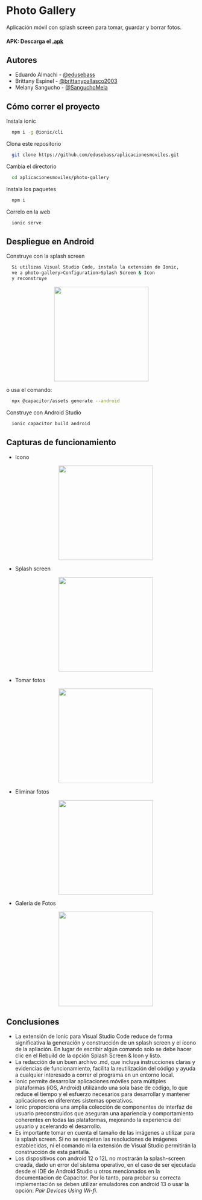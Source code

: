 # Photo Gallery

Aplicación móvil con splash screen para tomar, guardar y borrar fotos.

#### APK: Descarga el [.apk](photo-gallery/src/assets/app-debug.apk)

## Autores

- Eduardo Almachi - [@edusebass](https://github.com/edusebass)
- Brittany Espinel - [@brittanypallasco2003](https://github.com/brittanypallasco2003)
- Melany Sangucho - [@SanguchoMela](https://github.com/SanguchoMela)

<!--
## Cómo crear el proyecto

Instala ionic
```bash
  npm i -g @ionic/cli
```

Crea el proyecto
```bash
  ionic start photo-gallery tabs --type=angular --capacitor
```

Cambia el directorio
```bash
  cd photo-gallery
```

Instala las librerías necesarias
```bash
  npm install @capacitor/camera @capacitor/preferences @capacitor/filesystem
```
```bash
  npm install @ionic/pwa-elements
```

Genera una carpeta para las dependencias
```bash
  ionic g service services/photo
```
-->

## Cómo correr el proyecto

Instala ionic

```bash
  npm i -g @ionic/cli
```

Clona este repositorio

```bash
  git clone https://github.com/edusebass/aplicacionesmoviles.git
```

Cambia el directorio

```bash
  cd aplicacionesmoviles/photo-gallery
```

Instala los paquetes

```bash
  npm i
```

Correlo en la web

```bash
  ionic serve
```

## Despliegue en Android

Construye con la splash screen

```bash
  Si utilizas Visual Studio Code, instala la extensión de Ionic,
  ve a photo-gallery>Configuration>Splash Screen & Icon
  y reconstruye
```

  <p align="center">
    <img src="./photo-gallery/src/assets/capturas/ionic_ext.jpg" width="250px">
  </p>

o usa el comando:

```bash
  npx @capacitor/assets generate --android
```

Construye con Android Studio

```bash
  ionic capacitor build android
```

## Capturas de funcionamiento

- Icono
  <p align="center">
    <img src="./photo-gallery/src/assets/capturas/icon.jpg" width="250px">
  </p>

- Splash screen
  <p align="center">
    <img src="./photo-gallery/src/assets/capturas/splash_screen.jpg" width="250px">
  </p>

- Tomar fotos
  <p align="center">
    <img src="./photo-gallery/src/assets/capturas/tomar.jpg" width="250px">
  </p>

- Eliminar fotos
  <p align="center">
    <img src="./photo-gallery/src/assets/capturas/eliminar.jpg" width="250px">
  </p>

- Galería de Fotos
  <p align="center">
    <img src="./photo-gallery/src/assets/capturas/galeria.jpg" width="250px">
  </p>

## Conclusiones

- La extensión de Ionic para Visual Studio Code reduce de forma significativa la generación y construcción de un splash screen y el ícono de la apliación. En lugar de escribir algún comando solo se debe hacer clic en el Rebuild de la opción Splash Screen & Icon y listo.
- La redacción de un buen archivo .md, que incluya instrucciones claras y evidencias de funcionamiento, facilita la reutilización del código y ayuda a cualquier interesado a correr el programa en un entorno local.
- Ionic permite desarrollar aplicaciones móviles para múltiples plataformas (iOS, Android) utilizando una sola base de código, lo que reduce el tiempo y el esfuerzo necesarios para desarrollar y mantener aplicaciones en diferentes sistemas operativos.
- Ionic proporciona una amplia colección de componentes de interfaz de usuario preconstruidos que aseguran una apariencia y comportamiento coherentes en todas las plataformas, mejorando la experiencia del usuario y acelerando el desarrollo.
- Es importante tomar en cuenta el tamaño de las imágenes a utilizar para la splash screen. Si no se respetan las resoluciones de imágenes establecidas, ni el comando ni la extensión de Visual Studio permitirán la construcción de esta pantalla.
- Los dispositivos con android 12 o 12L no mostrarán la splash-screen creada, dado un error del sistema operativo, en el caso de ser ejecutada desde el IDE de Android Studio u otros mencionados en la documentacion de Capacitor. Por lo tanto, para probar su correcta implementación se deben utilizar emuladores con android 13 o usar la opción: *Pair Devices Using Wi-fi*.
